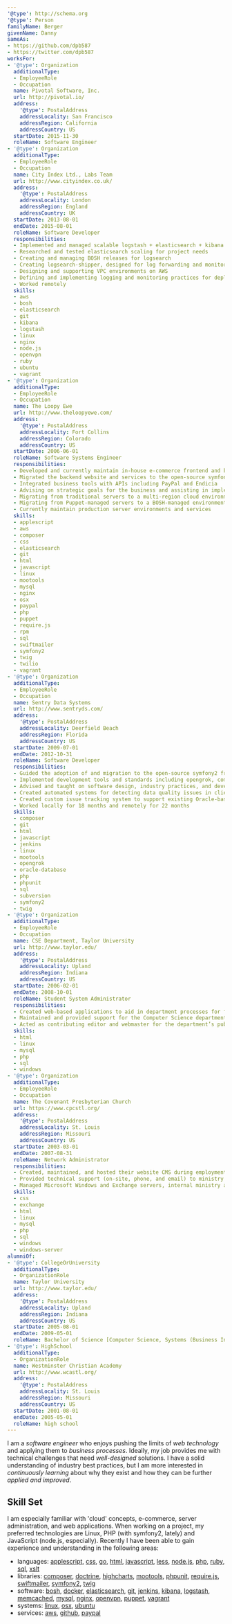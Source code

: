 ```yaml
---
'@type': http://schema.org
'@type': Person
familyName: Berger
givenName: Danny
sameAs:
- https://github.com/dpb587
- https://twitter.com/dpb587
worksFor:
- '@type': Organization
  additionalType:
  - EmployeeRole
  - Occupation
  name: Pivotal Software, Inc.
  url: http://pivotal.io/
  address:
    '@type': PostalAddress
    addressLocality: San Francisco
    addressRegion: California
    addressCountry: US
  startDate: 2015-11-30
  roleName: Software Engineer
- '@type': Organization
  additionalType:
  - EmployeeRole
  - Occupation
  name: City Index Ltd., Labs Team
  url: http://www.cityindex.co.uk/
  address:
    '@type': PostalAddress
    addressLocality: London
    addressRegion: England
    addressCountry: UK
  startDate: 2013-08-01
  endDate: 2015-08-01
  roleName: Software Developer
  responsibilities:
  - Implemented and managed scalable logstash + elasticsearch + kibana stacks on AWS
  - Researched and tested elasticsearch scaling for project needs
  - Creating and managing BOSH releases for logsearch
  - Creating logsearch-shipper, designed for log forwarding and monitoring of any other BOSH deployments
  - Designing and supporting VPC environments on AWS
  - Defining and implementing logging and monitoring practices for deployments
  - Worked remotely
  skills:
  - aws
  - bosh
  - elasticsearch
  - git
  - kibana
  - logstash
  - linux
  - nginx
  - node.js
  - openvpn
  - ruby
  - ubuntu
  - vagrant
- '@type': Organization
  additionalType:
  - EmployeeRole
  - Occupation
  name: The Loopy Ewe
  url: http://www.theloopyewe.com/
  address:
    '@type': PostalAddress
    addressLocality: Fort Collins
    addressRegion: Colorado
    addressCountry: US
  startDate: 2006-06-01
  roleName: Software Systems Engineer
  responsibilities:
  - Developed and currently maintain in-house e-commerce frontend and backoffice tools using primarily PHP and MySQL
  - Migrated the backend website and services to the open-source symfony2 framework
  - Integrated business tools with APIs including PayPal and Endicia
  - Advising on strategic goals for the business and assisting in implementation
  - Migrating from traditional servers to a multi-region cloud environment on AWS
  - Migrating from Puppet-managed servers to a BOSH-managed environment
  - Currently maintain production server environments and services
  skills:
  - applescript
  - aws
  - composer
  - css
  - elasticsearch
  - git
  - html
  - javascript
  - linux
  - mootools
  - mysql
  - nginx
  - osx
  - paypal
  - php
  - puppet
  - require.js
  - rpm
  - sql
  - swiftmailer
  - symfony2
  - twig
  - twilio
  - vagrant
- '@type': Organization
  additionalType:
  - EmployeeRole
  - Occupation
  name: Sentry Data Systems
  url: http://www.sentryds.com/
  address:
    '@type': PostalAddress
    addressLocality: Deerfield Beach
    addressRegion: Florida
    addressCountry: US
  startDate: 2009-07-01
  endDate: 2012-10-31
  roleName: Software Developer
  responsibilities:
  - Guided the adoption of and migration to the open-source symfony2 framework from an internal framework for main customer SaaS web application
  - Implemented development tools and standards including opengrok, composer, and PSR conventions
  - Advised and taught on software design, industry practices, and development workflows
  - Created automated systems for detecting data quality issues in client data feeds, significantly reducing manual work
  - Created custom issue tracking system to support existing Oracle-based applications, email ticketing, workflows, and time estimations
  - Worked locally for 18 months and remotely for 22 months
  skills:
  - composer
  - git
  - html
  - javascript
  - jenkins
  - linux
  - mootools
  - opengrok
  - oracle-database
  - php
  - phpunit
  - sql
  - subversion
  - symfony2
  - twig
- '@type': Organization
  additionalType:
  - EmployeeRole
  - Occupation
  name: CSE Department, Taylor University
  url: http://www.taylor.edu/
  address:
    '@type': PostalAddress
    addressLocality: Upland
    addressRegion: Indiana
    addressCountry: US
  startDate: 2006-02-01
  endDate: 2008-10-01
  roleName: Student System Administrator
  responsibilities:
  - Created web-based applications to aid in department processes for faculty and students
  - Maintained and provided support for the Computer Science department lab computers and servers (Linux, Windows)
  - Acted as contributing editor and webmaster for the department’s public website
  skills:
  - html
  - linux
  - mysql
  - php
  - sql
  - windows
- '@type': Organization
  additionalType:
  - EmployeeRole
  - Occupation
  name: The Covenant Presbyterian Church
  url: https://www.cpcstl.org/
  address:
    '@type': PostalAddress
    addressLocality: St. Louis
    addressRegion: Missouri
    addressCountry: US
  startDate: 2003-03-01
  endDate: 2007-08-31
  roleName: Network Administrator
  responsibilities:
  - Created, maintained, and hosted their website CMS during employment and until 2010
  - Provided technical support (on-site, phone, and email) to ministry staff
  - Managed Microsoft Windows and Exchange servers, internal ministry applications, and other productivity software
  skills:
  - css
  - exchange
  - html
  - linux
  - mysql
  - php
  - sql
  - windows
  - windows-server
alumniOf:
- '@type': CollegeOrUniversity
  additionalType:
  - OrganizationRole
  name: Taylor University
  url: http://www.taylor.edu/
  address:
    '@type': PostalAddress
    addressLocality: Upland
    addressRegion: Indiana
    addressCountry: US
  startDate: 2005-08-01
  endDate: 2009-05-01
  roleName: Bachelor of Science [Computer Science, Systems (Business Information Systems)]
- '@type': HighSchool
  additionalType:
  - OrganizationRole
  name: Westminster Christian Academy
  url: http://www.wcastl.org/
  address:
    '@type': PostalAddress
    addressLocality: St. Louis
    addressRegion: Missouri
    addressCountry: US
  startDate: 2001-08-01
  endDate: 2005-05-01
  roleName: high school
---
```


I am a *software engineer* who enjoys pushing the limits of *web technology* and applying them to *business processes*. Ideally, my job provides me with technical challenges that need *well-designed* solutions. I have a solid understanding of industry best practices, but I am more interested in *continuously learning* about why they exist and how they can be further *applied and improved*.


## Skill Set

I am especially familiar with 'cloud' concepts, e-commerce, server administration, and web applications. When working on a project, my preferred technologies are Linux, PHP (with symfony2, lately) and JavaScript (node.js, especially). Recently I have been able to gain experience and understanding in the following areas:

 * languages:
   [applescript](https://developer.apple.com/library/mac/#documentation/applescript/conceptual/applescriptx/AppleScriptX.html),
   [css](http://en.wikipedia.org/wiki/Cascading_Style_Sheets),
   [go](https://golang.org/),
   [html](http://en.wikipedia.org/wiki/HTML),
   [javascript](http://en.wikipedia.org/wiki/JavaScript),
   [less](http://lesscss.org/),
   [node.js](http://nodejs.org/),
   [php](http://php.net/),
   [ruby](https://www.ruby-lang.org/en/),
   [sql](http://en.wikipedia.org/wiki/SQL),
   [xslt](http://en.wikipedia.org/wiki/XSLT)
 * libraries:
   [composer](http://getcomposer.org/),
   [doctrine](http://www.doctrine-project.org/),
   [highcharts](http://www.highcharts.com/),
   [mootools](http://mootools.net/),
   [phpunit](https://github.com/sebastianbergmann/phpunit/),
   [require.js](http://requirejs.org/),
   [swiftmailer](http://swiftmailer.org/),
   [symfony2](http://symfony.com/),
   [twig](http://twig.sensiolabs.org/)
 * software:
   [bosh](https://github.com/cloudfoundry/bosh),
   [docker](http://docker.io/),
   [elasticsearch](http://www.elasticsearch.org/),
   [git](http://git-scm.com/),
   [jenkins](http://jenkins-ci.org/),
   [kibana](http://www.elasticsearch.org/overview/kibana/),
   [logstash](https://www.elastic.co/products/logstash),
   [memcached](http://memcached.org/),
   [mysql](http://www.mysql.com/),
   [nginx](http://nginx.org/),
   [openvpn](http://openvpn.net/),
   [puppet](https://puppetlabs.com/),
   [vagrant](http://www.vagrantup.com/)
 * systems:
   [linux](http://www.linux.org/),
   [osx](http://www.apple.com/osx/),
   [ubuntu](http://www.ubuntu.com/)
 * services:
   [aws](http://aws.amazon.com/),
   [github](https://github.com/),
   [paypal](https://www.paypal.com/)
